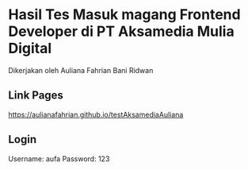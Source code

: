 # Hasil Tes Masuk magang Frontend Developer di PT Aksamedia Mulia Digital
Dikerjakan oleh Auliana Fahrian Bani Ridwan

## Link Pages
https://aulianafahrian.github.io/testAksamediaAuliana

## Login
Username: aufa
Password: 123